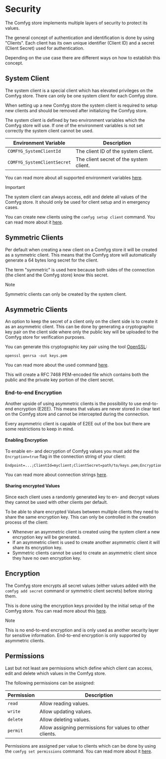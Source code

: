 ﻿# Security

The Comfyg store implements multiple layers of security to protect its values.

The general concept of authentication and identification is done by using "Clients".
Each client has its own unique identifier (Client ID) and a secret (Client Secret) used for authentication.

Depending on the use case there are different ways on how to establish this concept.

## System Client

The system client is a special client which has elevated privileges on the Comfyg store. There can only be one system
client for each Comfyg store.

When setting up a new Comfyg store the system client is required to setup new clients and should be removed after
initializing the Comfyg store.

The system client is defined by two environment variables which the Comfyg store will use. If one of the environment
variables is not set correctly the system client cannot be used.

| Environment Variable        | Description                             |
|-----------------------------|-----------------------------------------|
| `COMFYG_SystemClientId`     | The client ID of the system client.     |
| `COMFYG_SystemClientSecret` | The client secret of the system client. |

You can read more about all supported environment variables [here](hosting.md#environment-variables).

> [!IMPORTANT]
> The system client can always access, edit and delete all values of the Comfyg store. It should only be used for client
> setup and in emergency cases.

You can create new clients using the `comfyg setup client` command. You can read more about
it [here](cli/command_setup_client.md).

## Symmetric Clients

Per default when creating a new client on a Comfyg store it will be created as a symmetric client. This means that the
Comfyg store will automatically generate a 64 bytes long secret for the client.

The term "symmetric" is used here because both sides of the connection (the client and the Comfyg store) know this
secret.

> [!NOTE]
> Symmetric clients can only be created by the system client.

## Asymmetric Clients

An option to keep the secret of a client only on the client side is to create it as an asymmetric client. This can be
done by generating a cryptographic key pair on the client side where only the public key will be uploaded to the Comfyg
store for verification purposes.

You can generate this cryptographic key pair using the tool [OpenSSL](https://www.openssl.org):

```shell
openssl genrsa -out keys.pem
```

You can read more about the used command [here](https://www.openssl.org/docs/man1.0.2/man1/genrsa.html).

This will create a RFC 7468 PEM-encoded file which contains both the public and the private key portion of the client
secret.

### End-to-end Encryption

Another upside of using asymmetric clients is the possibility to use end-to-end encryption (E2EE). This means that
values are never stored in clear text on the Comfyg store and cannot be intercepted during the connection.

Every asymmetric client is capable of E2EE out of the box but there are some restrictions to keep in mind.

#### Enabling Encryption

To enable en- and decryption of Comfyg values you must add the `Encryption=true` flag in the connection string of your
client:

```
Endpoint=...;ClientId=myclient;ClientSecret=path/to/keys.pem;Encryption=true;
```

You can read more about connection strings [here](connections.md).

#### Sharing encrypted Values

Since each client uses a randomly generated key to en- and decrypt values they cannot be used with other clients per
default.

To be able to share encrypted Values between multiple clients they need to share the same encryption key. This can only
be controlled in the creation process of the client:

- Whenever an asymmetric client is created using the system client a new encryption key will be generated.
- If an asymmetric client is used to create another asymmetric client it will share its encryption key.
- Symmetric clients cannot be used to create an asymmetric client since they have no own encryption key.

## Encryption

The Comfyg store encrypts all secret values (either values added with the `comfyg add secret` command or symmetric
client secrets) before storing them.

This is done using the encryption keys provided by the initial setup of the Comfyg store. You can read more about
this [here](hosting.md#environment-variables).

> [!NOTE]
> This is no end-to-end encryption and is only used as another security layer for sensitive information. End-to-end
> encryption is only supported by asymmetric clients.

## Permissions

Last but not least are permissions which define which client can access, edit and delete which values in the Comfyg
store.

The following permissions can be assigned:

| Permission | Description                                              |
|------------|----------------------------------------------------------|
| `read`     | Allow reading values.                                    |
| `write`    | Allow updating values.                                   |
| `delete`   | Allow deleting values.                                   |
| `permit`   | Allow assigning permissions for values to other clients. |

Permissions are assigned per value to clients which can be done by using the `comfyg set permissions` command. You can
read more about it [here](cli/command_set_permissions.md).
